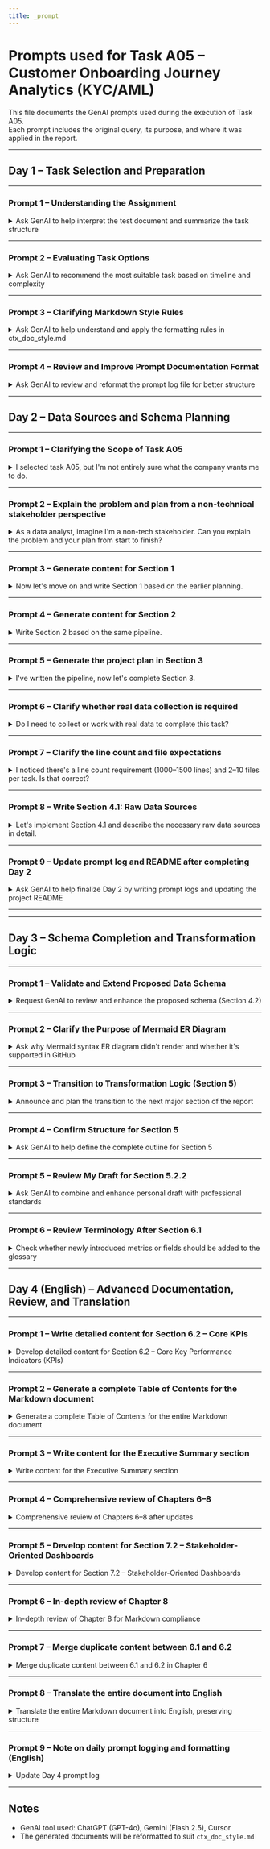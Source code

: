 ```yaml
---
title: _prompt
---
```


# Prompts used for Task A05 – Customer Onboarding Journey Analytics (KYC/AML)

This file documents the GenAI prompts used during the execution of Task A05.  
Each prompt includes the original query, its purpose, and where it was applied in the report.

---

## Day 1 – Task Selection and Preparation

---

### Prompt 1 – Understanding the Assignment
<details>
<summary>Ask GenAI to help interpret the test document and summarize the task structure</summary>

---

**Prompt:**  
> I just received an invitation to the DA technical test after passing the CV screening round. The test needs to be completed within 5 days. I will share the full test file with you — please review it and summarize the structure for me.

**Purpose:**  
- Understand the overall structure of the technical test, including tasks in List A and List B.  
- Identify the deliverables and style guidelines required.

**Used for:**  
- Initial orientation and task selection strategy.

---
</details>

---

### Prompt 2 – Evaluating Task Options
<details>
<summary>Ask GenAI to recommend the most suitable task based on timeline and complexity</summary>

---

**Prompt:**  
> Given the tasks in List A, which one should I start with if I want to ensure quality within the given time frame?

**Purpose:**  
- Compare tasks A01–A05 and recommend the one that fits best with the time, complexity, and expected deliverables.

**Decision:**  
- Initially considered A01 → Later switched to A05 due to better clarity and scope for a solo analysis.

---
</details>

---

### Prompt 3 – Clarifying Markdown Style Rules
<details>
<summary>Ask GenAI to help understand and apply the formatting rules in ctx_doc_style.md</summary>

---

**Prompt:**  
> Before selecting the task, I'll provide you with a markdown file describing the style guide required by the company. Please review and follow that format throughout the project documentation.

**Purpose:**  
- Ensure all reports (`report_A05.md`, prompt logs, supplementary files) fully comply with the internal style guide.  
- Avoid structural errors such as misplaced `---`, incorrect bullet usage, or unwrapped `<details>` sections.

**Used in:**  
- Every section of `report_A05.md` and other deliverables throughout the project.

---
</details>

---

### Prompt 4 – Review and Improve Prompt Documentation Format
<details>
<summary>Ask GenAI to review and reformat the prompt log file for better structure</summary>

---

**Prompt:**  
> Here's the initial version of my prompt log file:  
> 
> ---
> title: _prompt
> ---
> Prompts used for Task A05 – Customer Onboarding Journey Analytics
> ...
>
> Can you restructure it to be more professional and aligned with the expected format?

**Purpose:**  
- Reformat the prompt file for better readability, consistency, and compliance with documentation expectations.

**Result:**  
- The prompt log (`report_A05_prompt.md`) was rewritten to include:
  - A proper YAML title
  - Structured `<details>` blocks for each prompt
  - Descriptions of prompt purpose and where they were used in the project

**Used in:**  
- Entire Day 1 section of `report_A05_prompt.md`

---
</details>

---

## Day 2 – Data Sources and Schema Planning

---

### Prompt 1 – Clarifying the Scope of Task A05
<details>
<summary>I selected task A05, but I'm not entirely sure what the company wants me to do.</summary>

---

**Purpose:**  
- Clarify the scope, goals, and expected deliverables of Task A05.  
- Identify the core analytical pillars: customer onboarding, KYC/AML, funnel design.

**GenAI Summary:**  
- The company does not require actual system implementation or real data.  
- The goal is to assess analytical thinking, data framework design, and technical documentation.  
- The analysis should focus on: funnel performance, friction points, and compliance efficiency.

---
</details>

---

### Prompt 2 – Explain the problem and plan from a non-technical stakeholder perspective
<details>
<summary>As a data analyst, imagine I'm a non-tech stakeholder. Can you explain the problem and your plan from start to finish?</summary>

---

**Purpose:**  
- Create a high-level, business-friendly explanation of the problem context and planned approach.  
- Used as the basis for Sections 1 and 2 of the report.

**Used in:**  
- `## 1. Problem Statement`  
- `## 2. Project Objectives`

---
</details>

---

### Prompt 3 – Generate content for Section 1
<details>
<summary>Now let's move on and write Section 1 based on the earlier planning.</summary>

---

**Purpose:**  
- Generate bullet point content for the problem statement.  
- Describe current onboarding challenges such as abandonment, friction, cost, and risk.

---
</details>

---

### Prompt 4 – Generate content for Section 2
<details>
<summary>Write Section 2 based on the same pipeline.</summary>

---

**Purpose:**  
- Define the project's primary objectives and key business questions.  
- Emphasize customer experience, risk control, and analytical KPIs.

---
</details>

---

### Prompt 5 – Generate the project plan in Section 3
<details>
<summary>I've written the pipeline, now let's complete Section 3.</summary>

---

**Purpose:**  
- Define the four-phase project plan: data collection → analytics framework → deep-dive analysis → recommendations.  
- Ensure the format adheres to `ctx_doc_style.md`, using bullet points, `---`, and structured `<details>` blocks.

---
</details>

---

### Prompt 6 – Clarify whether real data collection is required
<details>
<summary>Do I need to collect or work with real data to complete this task?</summary>

---

**Purpose:**  
- Confirm whether real-world data pipelines or code are required.

**GenAI Summary:**  
- No real data or implementation is needed.  
- Focus is on designing logic, data flow, and documentation.  
- The deliverable is an analytical framework, not executable code.

---
</details>

---

### Prompt 7 – Clarify the line count and file expectations
<details>
<summary>I noticed there's a line count requirement (1000–1500 lines) and 2–10 files per task. Is that correct?</summary>

---

**Purpose:**  
- Understand documentation expectations in terms of depth and granularity.

**GenAI Summary:**  
- Correct. Reports should be detailed, modular, and structured.  
- Long sections should be split across files (e.g., schema, KPIs, dashboards).  
- Multiple markdown files may be required to fully present the solution.

---
</details>

---

### Prompt 8 – Write Section 4.1: Raw Data Sources
<details>
<summary>Let's implement Section 4.1 and describe the necessary raw data sources in detail.</summary>

---

**Prompt:**  
> Please help me write Section 4.1 – Raw Data Sources. Use `ctx_doc_style.md` format. Group the data into categories (registration, identity verification, biometrics, risk, communications...) and provide example fields and rationale for each.

**Used in:**  
- `## 4. Data Sources and Schema Design` → Section 4.1

---
</details>

---

### Prompt 9 – Update prompt log and README after completing Day 2
<details>
<summary>Ask GenAI to help finalize Day 2 by writing prompt logs and updating the project README</summary>

---

**Prompt:**  
> I've finished Day 2. Please help me update `report_A05_prompt.md` to include all prompts used today, and revise the progress tracker in `README.md` accordingly.

**Purpose:**  
- Document all GenAI interactions for Day 2 in a professional format.  
- Ensure the `README.md` reflects accurate progress and work completed.

**Used in:**  
- End of `report_A05_prompt.md` (Day 2)  
- Timeline section and checklist in `README.md`

---

</details>

---

---
## Day 3 – Schema Completion and Transformation Logic
---

### Prompt 1 – Validate and Extend Proposed Data Schema
<details>
<summary>Request GenAI to review and enhance the proposed schema (Section 4.2)</summary>

---

**Prompt:**
> Here is the schema I developed together with Gemini in Section 4.2. Could you review it and suggest improvements or extensions based on best practices?

**Purpose:**
- Validate the proposed `fact` and `dimension` tables
- Identify potential schema issues or missing fields
- Align schema with analytical needs (KYC/AML funnel, user drop-off, conversion)

---

</details>

---

### Prompt 2 – Clarify the Purpose of Mermaid ER Diagram
<details>
<summary>Ask why Mermaid syntax ER diagram didn't render and whether it's supported in GitHub</summary>

---

**Prompt:**
> I tried using this Mermaid ER diagram to visualize table relationships, but it didn't render properly in my editor. Can GitHub display this? And what's the actual use of this block?

**Purpose:**
- Understand syntax compatibility and rendering issues
- Ensure technical correctness of the visualization
- Justify the diagram's inclusion in report

---

</details>

---

### Prompt 3 – Transition to Transformation Logic (Section 5)
<details>
<summary>Announce and plan the transition to the next major section of the report</summary>

---

**Prompt:**
> We've completed Sections 1 to 4.2. Let's move into Section 5 – Data Transformation Logic. This is a crucial part of the pipeline, so we need to go slowly and carefully from here.

**Purpose:**
- Mark milestone progress
- Shift focus toward the transformation pipeline (ELT)
- Emphasize analytical reasoning for logic design

---

</details>

---

### Prompt 4 – Confirm Structure for Section 5
<details>
<summary>Ask GenAI to help define the complete outline for Section 5</summary>

---

**Prompt:**
> Before we begin writing, can you help confirm the subsection breakdown for Section 5 based on best practices? I want to prepare the `.md` headers so I can paste content smoothly as we complete each part.

**Purpose:**
- Create a reusable Markdown structure
- Ensure consistency across transformation subsections (5.1–5.5)
- Save time during documentation

---

</details>

---

### Prompt 5 – Review My Draft for Section 5.2.2
<details>
<summary>Ask GenAI to combine and enhance personal draft with professional standards</summary>

---

**Prompt:**
> I drafted content for 5.2.2 – Data Cleaning & Standardization. Can you combine my ideas with your professional suggestions to make the section stronger?

**Purpose:**
- Collaborate with GenAI on logic structuring
- Elevate writing quality, cover common cleaning scenarios
- Align with transformation best practices

---

</details>

---

### Prompt 6 – Review Terminology After Section 6.1
<details>
<summary>Check whether newly introduced metrics or fields should be added to the glossary</summary>

---

**Prompt:**
> After today's work, we've reached Section 6.1. Based on all the new fields and metrics we introduced (e.g., duration_in_step, funnel conversion rate), are there any glossary terms we should add?

**Purpose:**
- Keep glossary updated with domain-specific concepts
- Ensure clarity for non-technical stakeholders
- Maintain consistency across documentation

---
</details>

---
## Day 4 (English) – Advanced Documentation, Review, and Translation
---

### Prompt 1 – Write detailed content for Section 6.2 – Core KPIs
<details>
<summary>Develop detailed content for Section 6.2 – Core Key Performance Indicators (KPIs)</summary>

---

**Prompt:**  
"As a professional Data Analyst, please develop detailed content for Section 6.2 – Core Key Performance Indicators (KPIs) of the onboarding/KYC/AML analytics document.

Objective: Clearly define the main performance indicators (KPIs) beyond just funnel metrics, focusing on operational efficiency, risk management, and compliance.
Content requirements:
List at least 5-7 core KPIs.
For each KPI, provide:
- KPI name (in Vietnamese and English).
- Purpose (why this KPI is important).
- Calculation formula (or detailed logic).
- Data source (e.g., fact_, dim_ tables).
- Importance and business usage.
Format: Present the content as bullet points or a table if appropriate, ensuring compliance with the discussed Markdown structure (within a details block, no numbered subheadings, use backticks for technical terms)."

**Purpose:**  
- Build detailed, standardized core KPI content for Section 6.2, ensuring clarity and adherence to the style guide.

---
</details>

---

### Prompt 2 – Generate a complete Table of Contents for the Markdown document
<details>
<summary>Generate a complete Table of Contents for the entire Markdown document</summary>

---

**Prompt:**  
"Please generate a complete Table of Contents for our entire Markdown document.

Scope: Include all chapters from Executive Summary to Chapter 8: Business Impact and Recommendations, and all sub-sections (###, ####) within.
Format:
Use the structure ---, ## Table of Contents, ---, details, summary, ---, bullet point list, ---, /details as agreed in ctx_doc_style.md.
Ensure all internal links (#anchor-id) are generated accurately, matching how Markdown renderers create IDs from headings.
Important note: Assume that the original headings in the document have been edited to remove numbering (e.g., ## Problem Statement instead of ## 1. Problem Statement) to comply with the company's 'No numbered headings' rule."

**Purpose:**  
- Automatically generate a style-compliant Table of Contents to support document navigation.

---
</details>

---

### Prompt 3 – Write content for the Executive Summary section
<details>
<summary>Write content for the Executive Summary section</summary>

---

**Prompt:**  
"Please write the content for the Executive Summary section (## Executive Summary) at the beginning of the document.

Purpose: Provide a concise, high-level summary of our entire onboarding/KYC/AML analytics project, including the core problem, proposed solutions (analytical framework, dashboard), and key expected business benefits.
Scope: Summarize highlights from all 8 discussed chapters.
Audience: Targeted at senior stakeholders (leadership, product/operations managers) who need to quickly grasp the strategic value of the project.
Format: Ensure compliance with ctx_doc_style.md for the ## Executive Summary section, especially placing all content within a details block and using bullet points."

**Purpose:**  
- Create a standardized, concise executive summary in line with the style guide.

---
</details>

---

### Prompt 4 – Comprehensive review of Chapters 6–8
<details>
<summary>Comprehensive review of Chapters 6–8 after updates</summary>

---

**Prompt:**  
"After the content of Chapter 6 (merged and supplemented 6.2), Chapter 7.2, and Chapter 8 have been updated, please conduct a comprehensive review of these chapters (from Chapter 6 to Chapter 8).

Review objectives:
- Completeness: Ensure these chapters cover all relevant requirements of Task A05 - Customer Onboarding Journey Analytics (KYC/AML) from the test_data_bia.pdf file.
- Logic and coherence: Ensure the information flow between sections is logical, with no interruptions or contradictions.
- Formatting compliance: Perform a final check for compliance with ctx_doc_style.md (details structure, ---, bullet points, backticks, no numbered headings).
- Professionalism: Ensure the tone and expression are appropriate for a Business Intelligence report.
- Supplement/Adjust (if needed): If any omissions or areas for improvement are found based on the above criteria, propose and provide necessary additions. Especially consider elements such as code snippets (e.g., simple SQL illustrating KPI calculation) or dashboard mockups (short descriptions) if they can add value to the report."

**Purpose:**  
- Ensure quality, completeness, and standardization for the final chapters of the document.

---
</details>

---

### Prompt 5 – Develop content for Section 7.2 – Stakeholder-Oriented Dashboards
<details>
<summary>Develop content for Section 7.2 – Stakeholder-Oriented Dashboards</summary>

---

**Prompt:**  
"Please continue to develop content for Section 7.2 of the document, titled 7.2 – Stakeholder-Oriented Dashboards.

Context: Section 7.1 discussed the Proposed Dashboard Structure by Topic, ending with references to data sources such as Firebase, AppsFlyer...
Objective of 7.2: Present how dashboards are designed and customized for specific user groups (e.g., Leadership, Product, Operations, Marketing, Risk & Compliance).
Content requirements:
- For each group, identify the main KPIs and insights they need to monitor.
- Propose suitable chart structures/types for each group (e.g., overview charts for leadership, detailed charts for operations).
- Ensure coherence and consistency with the content in Section 7.1 and the KPIs defined in Section 6.
Format: Comply with ctx_doc_style.md (use bullet points, backticks, no numbered subheadings, place content in a <details> block)."

**Purpose:**  
- Build stakeholder-specific dashboard content, ensuring logic and standardization.

---
</details>

---

### Prompt 6 – In-depth review of Chapter 8
<details>
<summary>In-depth review of Chapter 8 for Markdown compliance</summary>

---

**Prompt:**  
"I have completed Chapter 8 and feel it has been significantly improved in terms of content and structure. Please conduct an in-depth review of this chapter, especially focusing on 100% compliance with Markdown formatting rules in ctx_doc_style.md (including details structure, ---, bullet points, backticks, and no numbered subheadings)."

**Purpose:**  
- Ensure Chapter 8 meets final formatting and quality standards.

---
</details>

---

### Prompt 7 – Merge duplicate content between 6.1 and 6.2
<details>
<summary>Merge duplicate content between 6.1 and 6.2 in Chapter 6</summary>

---

**Prompt:**  
"I noticed significant content duplication between 6.1 – Onboarding Funnel Analysis and 6.2 – Funnel Analysis in Chapter 6. This is clearly a mistake.

Request: Please merge the content of both sections into a single section 6.1 – Onboarding Funnel Analysis.
Objective: Ensure the content is complete, coherent, non-duplicative, and compliant with the company's Markdown formatting rules. After merging, the old 6.2 section will be removed and subsequent sections (such as Core KPIs) will be renumbered accordingly." (Note: This request is handled first in the overall plan.)"

**Purpose:**  
- Eliminate duplication and standardize Chapter 6 content.

---
</details>

---

### Prompt 8 – Translate the entire document into English
<details>
<summary>Translate the entire Markdown document into English, preserving structure</summary>

---

**Prompt:**  
"Once the entire Vietnamese Markdown document is complete (including Executive Summary, Table of Contents, and revised chapters 6-8), I will provide you with the current .md file.

Main task: Please translate the entire content of this document from Vietnamese to English.
Formatting constraints:
- Preserve Markdown structure: Ensure the overall structure of the document (headings, levels, details blocks, --- separators, tables, bullet points, backticks for technical terms) is kept exactly as in the completed Vietnamese version.
- Comply with ctx_doc_style.md: Also, check and ensure that the final English version's Markdown syntax fully complies with the company's ctx_doc_style.md rules.
Output: Provide the fully translated English document as ready-to-use Markdown." 

**Purpose:**  
- Translate the document into English, preserving structure and formatting standards.

---
</details>

---

### Prompt 9 – Note on daily prompt logging and formatting (English)
<details>
<summary>Update Day 4 prompt log</summary>

---

**Prompt:**  
"At the end of each day, I will write down the prompts I used that day. Today is day 4, and here are my prompts: '   .....'  Each prompt is enclosed in double quotation marks "". Please read through the _prompt.md file to understand my style and add these to the end of the Day 4 section accordingly."

**Purpose:**  
- Note the daily prompt logging process, emphasizing the practice of summarizing, formatting, and following the rule of enclosing each prompt in double quotes, in line with the _prompt.md style guide.

---
</details>

---

## Notes

- GenAI tool used: ChatGPT (GPT-4o), Gemini (Flash 2.5), Cursor
- The generated documents will be reformatted to suit `ctx_doc_style.md`